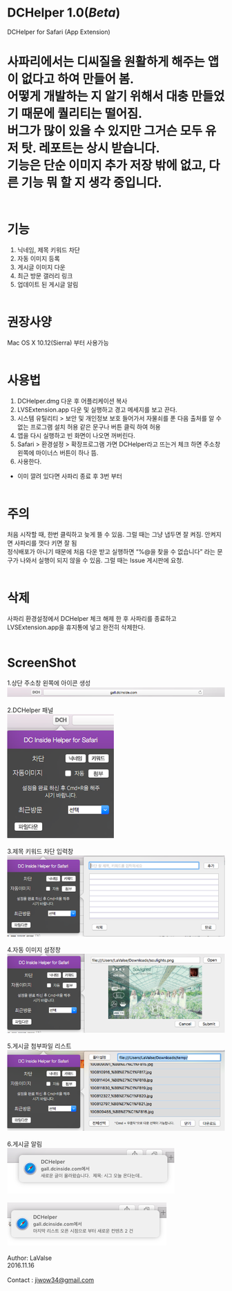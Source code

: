 # DCHelper 1.0(*Beta*)
DCHelper for Safari (App Extension)

사파리에서는 디씨질을 원활하게 해주는 앱이 없다고 하여 만들어 봄.<br>
어떻게 개발하는 지 알기 위해서 대충 만들었기 때문에 퀄리티는 떨어짐.<br>
버그가 많이 있을 수 있지만 그거슨 모두 유저 탓. 레포트는 상시 받습니다.<br>
기능은 단순 이미지 추가 저장 밖에 없고, 다른 기능 뭐 할 지 생각 중입니다.<br>
<br><br>
기능 
======
1. 닉네임, 제목 키워드 차단
2. 자동 이미지 등록
3. 게시글 이미지 다운
4. 최근 방문 갤러리 링크
5. 업데이트 된 게시글 알림
<br><br>

권장사양
======
Mac OS X 10.12(Sierra) 부터 사용가능
<br><br>

사용법
======
1. DCHelper.dmg 다운 후 어플리케이션 복사
2. LVSExtension.app 다운 및 실행하고 경고 메세지를 보고 끈다.
3. 시스템 유틸리티 > 보안 및 개인정보 보호 들어가서 자물쇠를 푼 다음 출처를 알 수 없는 프로그램 설치 허용 같은 문구나 버튼 클릭 하여 허용
4. 앱을 다시 실행하고 빈 화면이 나오면 꺼버린다.
5. Safari > 환경설정 > 확장프로그램 가면 DCHelper라고 뜨는거 체크 하면 주소창 왼쪽에 마이너스 버튼이 하나 뜸.
6. 사용한다.
* 이미 깔려 있다면 사파리 종료 후 3번 부터 
<br><br>

주의
======
처음 시작할 때, 한번 클릭하고 늦게 뜰 수 있음. 그럴 때는 그냥 냅두면 잘 켜짐. 안켜지면 사파리를 껏다 키면 잘 됨<br>
정식배포가 아니기 때문에 처음 다운 받고 실행하면 “%@을 찾을 수 없습니다” 라는 문구가 나와서 실행이 되지 않을 수 있음. 그럴 때는 Issue 게시판에 요청.
<br><br>

삭제
======
사파리 환경설정에서 DCHelper 체크 해제 한 후 사파리를 종료하고 LVSExtension.app을 휴지통에 넣고 완전히 삭제한다.
<br><br>

ScreenShot
======
1.상단 주소창 왼쪽에 아이콘 생성<br>
![ScreenShot1](/ScreenShot/S1.png)<br><br>
2.DCHelper 패널<br>
![ScreenShot2](/ScreenShot/S2.png)<br><br>
3.제목 키워드 차단 입력창<br> 
![ScreenShot3](/ScreenShot/S3.png)<br><br>
4.자동 이미지 설정창<br>
![ScreenShot4](/ScreenShot/S4.png)<br><br>
5.게시글 첨부파일 리스트<br>
![ScreenShot5](/ScreenShot/S5.png)<br><br>
6.게시글 알림<br>
![ScreenShot6](/ScreenShot/S6.png)<br><br>
![ScreenShot7](/ScreenShot/S7.png)<br><br>
Author: LaValse<br>
2016.11.16<br>
<br>
Contact : jiwow34@gmail.com

